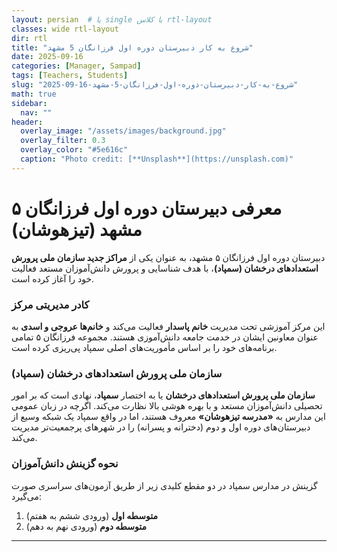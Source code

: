 ```yaml
---
layout: persian  # یا single با کلاس rtl-layout
classes: wide rtl-layout
dir: rtl
title: "شروع به کار دبیرستان دوره اول فرزانگان 5 مشهد"
date: 2025-09-16
categories: [Manager, Sampad]
tags: [Teachers, Students]
slug: "2025-09-16-شروع-به-کار-دبیرستان-دوره-اول-فرزانگان-5-مشهد"
math: true
sidebar:
  nav: ""
header:
  overlay_image: "/assets/images/background.jpg"
  overlay_filter: 0.3
  overlay_color: "#5e616c"
  caption: "Photo credit: [**Unsplash**](https://unsplash.com)"
---
```





# معرفی دبیرستان دوره اول فرزانگان ۵ مشهد (تیزهوشان)

دبیرستان دوره اول فرزانگان ۵ مشهد، به عنوان یکی از **مراکز جدید سازمان ملی پرورش استعدادهای درخشان (سمپاد)**، با هدف شناسایی و پرورش دانش‌آموزان مستعد فعالیت خود را آغاز کرده است.

### **کادر مدیریتی مرکز**

این مرکز آموزشی تحت مدیریت **خانم پاسدار** فعالیت می‌کند و **خانم‌ها عروجی و اسدی** به عنوان معاونین ایشان در خدمت جامعه دانش‌آموزی هستند. مجموعه فرزانگان ۵ تمامی برنامه‌های خود را بر اساس مأموریت‌های اصلی سمپاد پی‌ریزی کرده است.

### **سازمان ملی پرورش استعدادهای درخشان (سمپاد)**

**سازمان ملی پرورش استعدادهای درخشان** یا به اختصار **سمپاد**، نهادی است که بر امور تحصیلی دانش‌آموزان مستعد و با بهره هوشی بالا نظارت می‌کند. اگرچه در زبان عمومی این مدارس به **«مدرسه تیزهوشان»** معروف هستند، اما در واقع سمپاد یک شبکه وسیع از دبیرستان‌های دوره اول و دوم (دخترانه و پسرانه) را در شهرهای پرجمعیت‌تر مدیریت می‌کند.

### **نحوه گزینش دانش‌آموزان**

گزینش در مدارس سمپاد در دو مقطع کلیدی زیر از طریق آزمون‌های سراسری صورت می‌گیرد:

1.  **متوسطه اول** (ورودی ششم به هفتم)
2.  **متوسطه دوم** (ورودی نهم به دهم)

---




